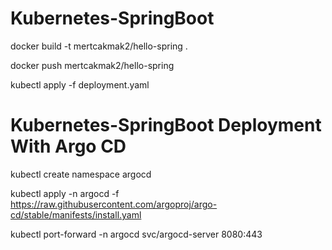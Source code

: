 # Kubernetes-SpringBoot

docker build -t mertcakmak2/hello-spring .

docker push mertcakmak2/hello-spring

kubectl apply -f deployment.yaml

# Kubernetes-SpringBoot Deployment With Argo CD

kubectl create namespace argocd

kubectl apply -n argocd -f https://raw.githubusercontent.com/argoproj/argo-cd/stable/manifests/install.yaml

kubectl port-forward -n argocd svc/argocd-server 8080:443
